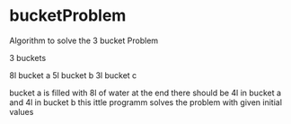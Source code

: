# bucketProblem
Algorithm to solve the 3 bucket Problem


3 buckets

8l bucket a 5l bucket b 3l bucket c

bucket a is filled with 8l of water 
at the end there should be 4l in bucket a and 4l in bucket b 
this ittle programm solves the problem with given initial values
